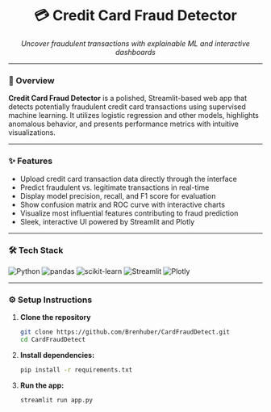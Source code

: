 <h1 align="center">💳 Credit Card Fraud Detector</h1>
<p align="center"><em>Uncover fraudulent transactions with explainable ML and interactive dashboards</em></p>

---

### 🚀 Overview

**Credit Card Fraud Detector** is a polished, Streamlit-based web app that detects potentially fraudulent credit card transactions using supervised machine learning. It utilizes logistic regression and other models, highlights anomalous behavior, and presents performance metrics with intuitive visualizations.

---

### ✨ Features

- Upload credit card transaction data directly through the interface  
- Predict fraudulent vs. legitimate transactions in real-time  
- Display model precision, recall, and F1 score for evaluation  
- Show confusion matrix and ROC curve with interactive charts  
- Visualize most influential features contributing to fraud prediction  
- Sleek, interactive UI powered by Streamlit and Plotly  

---

### 🛠️ Tech Stack

![Python](https://img.shields.io/badge/Python-3.8%2B-blue?logo=python)
![pandas](https://img.shields.io/badge/pandas-Data%20Handling-purple?logo=pandas)
![scikit-learn](https://img.shields.io/badge/scikit--learn-ML-blue?logo=scikit-learn)
![Streamlit](https://img.shields.io/badge/Streamlit-UI-red?logo=streamlit)
![Plotly](https://img.shields.io/badge/Plotly-Interactive%20Charts-orange?logo=plotly)

---

### ⚙️ Setup Instructions

1. **Clone the repository**
   ```bash
   git clone https://github.com/Brenhuber/CardFraudDetect.git
   cd CardFraudDetect
   ```
2. **Install dependencies:**
   ```bash
   pip install -r requirements.txt
   ```
3. **Run the app:**
   ```bash
   streamlit run app.py
   ```


